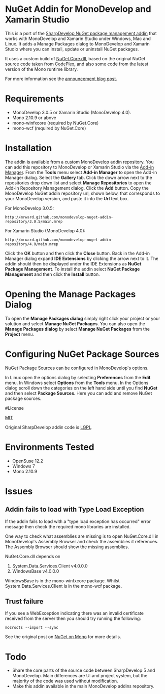 # NuGet Addin for MonoDevelop and Xamarin Studio

This is a port of the [SharpDevelop NuGet package management addin](http://community.sharpdevelop.net/blogs/mattward/archive/2011/01/23/NuGetSupportInSharpDevelop.aspx) that works with MonoDevelop and Xamarin Studio under Windows, Mac and Linux. It adds a Manage Packages dialog to MonoDevelop and Xamarin Studio where you can install, update or uninstall NuGet packages.

It uses a custom build of [NuGet.Core.dll](https://github.com/mrward/nuget/tree/monodevelop), based on the original NuGet source code taken from [CodePlex](http://nuget.codeplex.com), and also some code from the latest version of the Mono runtime library.

For more information see the [announcement blog post](http://community.sharpdevelop.net/blogs/mattward/archive/2013/01/07/MonoDevelopNuGetAddin.aspx).

# Requirements

 * MonoDevelop 3.0.5 or Xamarin Studio (MonoDevelop 4.0).
 * Mono 2.10.9 or above
 * mono-winfxcore (required by NuGet.Core)
 * mono-wcf (required by NuGet.Core)

# Installation

The addin is available from a custom MonoDevelop addin repository. You can add this repository to MonoDevelop or Xamarin Studio via the [Add-in Manager](http://monodevelop.com/Documentation/Installing_Add-ins). From the **Tools** menu select **Add-in Manager** to open the Add-in Manager dialog. Select the **Gallery** tab. Click the down arrow next to the repositories drop down list and select **Manage Repositories** to open the Add-in Repository Management dialog. Click the **Add** button. Copy the MonoDevelop NuGet addin repository url, shown below, that corresponds to your MonoDevelop version, and paste it into the **Url** text box.

For MonoDevelop 3.0.5:

    http://mrward.github.com/monodevelop-nuget-addin-repository/3.0.5/main.mrep

For Xamarin Studio (MonoDevelop 4.0):

    http://mrward.github.com/monodevelop-nuget-addin-repository/4.0/main.mrep

Click the **OK** button and then click the **Close** button. Back in the Add-in Manager dialog expand **IDE Extensions** by clicking the arrow next to it. The addin should then be displayed under the IDE Extensions as **NuGet Package Management**. To install the addin select **NuGet Package Management** and then click the **Install** button.

# Opening the Manage Packages Dialog

To open the **Manage Packages dialog** simply right click your project or your solution and select **Manage NuGet Packages**. You can also open the **Manage Packages dialog** by select **Manage NuGet Packages** from the **Project** menu.

# Configuring NuGet Package Sources

NuGet Package Sources can be configured in MonoDevelop's options.

In Linux open the options dialog by selecting **Preferences** from the **Edit** menu. In Windows select **Options** from the **Tools** menu. In the Options dialog scroll down the categories on the left hand side until you find **NuGet** and then select **Package Sources**. Here you can add and remove NuGet package sources.

#License

[MIT](http://opensource.org/licenses/MIT)

Original SharpDevelop addin code is [LGPL](http://www.gnu.org/licenses/lgpl-2.1.txt).

# Environments Tested

 * OpenSuse 12.2
 * Windows 7
 * Mono 2.10.9

# Issues

## Addin fails to load with Type Load Exception

If the addin fails to load with a "type load exception has occurred" error message then check the required mono libraries are installed.

One way to check what assemblies are missing is to open NuGet.Core.dll in MonoDevelop's Assembly Browser and check the assemblies it references. The Assembly Browser should show the missing assemblies.

NuGet.Core.dll depends on

 1. System.Data.Services.Client v4.0.0.0
 2. WindowsBase v4.0.0.0
  
WindowsBase is in the mono-winfxcore package. Whilst System.Data.Services.Client is in the mono-wcf package.

## Trust failure

If you see a WebException indicating there was an invalid certificate received from the server then you should try running the following:

    mozroots --import --sync

See the original post on [NuGet on Mono](http://monomvc.wordpress.com/2012/03/06/nuget-on-mono/) for more details.

# Todo

  * Share the core parts of the source code between SharpDevelop 5 and MonoDevelop. Main differences are UI and project system, but the majority of the code was used without modification.
  * Make this addin available in the main MonoDevelop addins repository.
